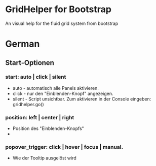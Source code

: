 # GridHelper for Bootstrap
An visual help for the fluid grid system from bootstrap


# German

## Start-Optionen
###  start:  auto | click | silent 
 * auto	-	automatisch alle Panels aktivieren.
 * click -	nur den "Einblenden-Knopf" angezeigen. 
 * silent -	Script unsichtbar. Zum aktivieren in der Console eingeben: gridhelper.go()
    
### position:  left | center | right
 * Position des "Einblenden-Knopfs"
 * 
### popover_trigger:  click | hover | focus | manual.
 * Wie der Tooltip ausgelöst wird 
